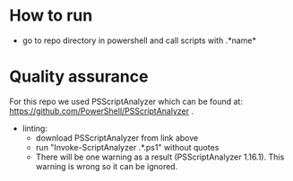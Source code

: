 # How to run
- go to repo directory in powershell and call scripts with .\*name*

# Quality assurance
For this repo we used PSScriptAnalyzer which can be found at:
https://github.com/PowerShell/PSScriptAnalyzer .

- linting:
    - download PSScriptAnalyzer from link above
    - run "Invoke-ScriptAnalyzer .\*.ps1" without quotes
    - There will be one warning as a result (PSScriptAnalyzer 1.16.1).
      This warning is wrong so it can be ignored.
